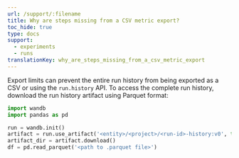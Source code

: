 ```yaml
---
url: /support/:filename
title: Why are steps missing from a CSV metric export?
toc_hide: true
type: docs
support:
  - experiments
  - runs
translationKey: why_are_steps_missing_from_a_csv_metric_export
---
```

Export limits can prevent the entire run history from being exported as a CSV or using the `run.history` API. To access the complete run history, download the run history artifact using Parquet format:

```python
import wandb
import pandas as pd

run = wandb.init()
artifact = run.use_artifact('<entity>/<project>/<run-id>-history:v0', type='wandb-history')
artifact_dir = artifact.download()
df = pd.read_parquet('<path to .parquet file>')
```
